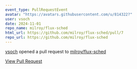 ```yaml
---
event_type: PullRequestEvent
avatar: "https://avatars.githubusercontent.com/u/814322?"
user: vsoch
date: 2024-11-01
repo_name: milroy/flux-sched
html_url: https://github.com/milroy/flux-sched/pull/7
repo_url: https://github.com/milroy/flux-sched
---
```


<a href='https://github.com/vsoch' target='_blank'>vsoch</a> opened a pull request to <a href='https://github.com/milroy/flux-sched' target='_blank'>milroy/flux-sched</a>

<a href='https://github.com/milroy/flux-sched/pull/7' target='_blank'>View Pull Request</a>